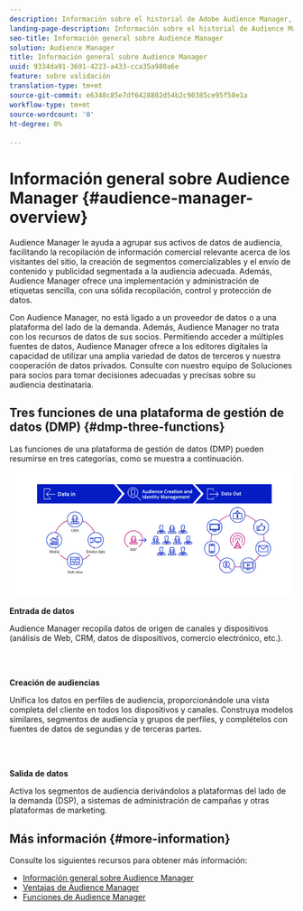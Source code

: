 ```yaml
---
description: Información sobre el historial de Adobe Audience Manager, los tipos de datos recopilados, la segmentación, el sistema de informes, etc.
landing-page-description: Información sobre el historial de Audience Manager, los tipos de datos recopilados, la segmentación, la creación de informes, etc.
seo-title: Información general sobre Audience Manager
solution: Audience Manager
title: Información general sobre Audience Manager
uuid: 9334da91-3691-4223-a433-cca35a980a6e
feature: sobre validación
translation-type: tm+mt
source-git-commit: e6348c85e7df6428802d54b2c90385ce95f50e1a
workflow-type: tm+mt
source-wordcount: '0'
ht-degree: 0%

---
```



# Información general sobre Audience Manager {#audience-manager-overview}

Audience Manager le ayuda a agrupar sus activos de datos de audiencia, facilitando la recopilación de información comercial relevante acerca de los visitantes del sitio, la creación de segmentos comercializables y el envío de contenido y publicidad segmentada a la audiencia adecuada. Además, Audience Manager ofrece una implementación y administración de etiquetas sencilla, con una sólida recopilación, control y protección de datos.

Con Audience Manager, no está ligado a un proveedor de datos o a una plataforma del lado de la demanda. Además, Audience Manager no trata con los recursos de datos de sus socios. Permitiendo acceder a múltiples fuentes de datos, Audience Manager ofrece a los editores digitales la capacidad de utilizar una amplia variedad de datos de terceros y nuestra cooperación de datos privados. Consulte con nuestro equipo de Soluciones para socios para tomar decisiones adecuadas y precisas sobre su audiencia destinataria.

## Tres funciones de una plataforma de gestión de datos (DMP) {#dmp-three-functions}

Las funciones de una plataforma de gestión de datos (DMP) pueden resumirse en tres categorías, como se muestra a continuación.

![Imagen de tres funciones DMP: entrada de datos, creación de audiencias, salida de datos](/help/using/overview/assets/dmp-functions.png)

**Entrada de datos**

Audience Manager recopila datos de origen de canales y dispositivos (análisis de Web, CRM, datos de dispositivos, comercio electrónico, etc.).

<br> 

**Creación de audiencias**

Unifica los datos en perfiles de audiencia, proporcionándole una vista completa del cliente en todos los dispositivos y canales. Construya modelos similares, segmentos de audiencia y grupos de perfiles, y complételos con fuentes de datos de segundas y de terceras partes.

<br> 

**Salida de datos**

Activa los segmentos de audiencia derivándolos a plataformas del lado de la demanda (DSP), a sistemas de administración de campañas y otras plataformas de marketing.

## Más información {#more-information}

Consulte los siguientes recursos para obtener más información:
* [Información general sobre Audience Manager](https://www.adobe.com/es/analytics/audience-manager.html)
* [Ventajas de Audience Manager](https://www.adobe.com/es/analytics/audience-manager/benefits.html)
* [Funciones de Audience Manager](https://www.adobe.com/es/analytics/audience-manager/features.html)


<!--

## History and Background {#history-and-background}

Audience Manager started as Demdex in 2008. It was acquired by Adobe Systems in 2011 and subsequently rebranded as Audience Manager.

## History {#history}

Since 2008, Audience Manager (formerly, [!UICONTROL Demdex]) has been a pioneer in the on-line audience management market. Audience Manager services power dynamic, multi-channel online data strategies. Our platform and services are used by an array of diverse industries from automobiles (AutoTrader), to airlines (American Airlines), and financial services companies (American Express). Audience Manager uses enterprise-level technology to provide the scale, reliability, analytics, and performance to help your business succeed online. Audience Manager integrates with the Adobe Experience Cloud to help you centralize, manage, and take action on your data assets across a growing number of digitally addressable channels.

## Audience Manager and its Data Management Platform (DMP) {#aam-dmp}

Audience Manager helps you manage your data pipeline. Our service is a catalyst that transforms generic users and raw data signals into actual audience segments used for multi-channel marketing efforts. Additionally, Audience Manager provides tools for tag management and audience analytics while simultaneously meeting the privacy and data security needs of clients and consumers.

![](assets/am_overview_80.png)


-->